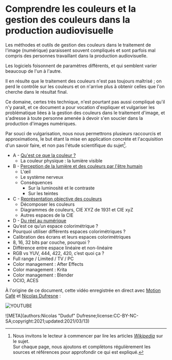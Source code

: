 # Comprendre les couleurs et la gestion des couleurs dans la production audiovisuelle

Les méthodes et outils de gestion des couleurs dans le traitement de l'image (numérique) paraissent souvent compliqués et sont parfois mal compris des personnes travaillant dans la production audiovisuelle.

Les logiciels foisonnent de paramètres différents, et qui semblent varier beaucoup de l'un à l'autre.

Il en résulte que le traitement des couleurs n'est pas toujours maîtrisé ; on perd le contrôle sur les couleurs et on n'arrive plus à obtenir celles que l'on cherche dans le résultat final.

Ce domaine, certes très technique, n'est pourtant pas aussi compliqué qu'il n'y parait, et ce document a pour vocation d'expliquer et vulgariser les problématique liées à la gestion des couleurs dans le traitement d'image, et s'adresse à toute personne amenée à devoir s'en soucier dans la production d'images numériques.

Par souci de vulgarisation, nous nous permettrons plusieurs raccourcis et approximations, le but étant la mise en application concrète et l'acquisition d'un savoir faire, et non pas l'étude scientifique du sujet[^1].

- A - [Qu'est ce que la couleur ?](01-definition.md)
    - La couleur physique : la lumière visible
- B - [Perception de la lumière et des couleurs par l'être humain](02-perception.md)
    - L'œil
    - Le système nerveux
    - Conséquences
        - Sur la luminosité et le contraste
        - Sur les teintes
- C - [Représentation objective des couleurs](03-representation.md)
    - Décomposer les couleurs
    - Diagrammes de couleurs, CIE XYZ de 1931 et CIE xyZ
    - Autres espaces de la CIE
- D - [Du réel au numérique](04-numerisation.md)
- Qu’est ce qu’un espace colorimétrique ?
- Pourquoi utiliser différents espaces colorimétriques ?
- Calibration des écrans et leurs espaces colorimétriques
- 8, 16, 32 bits par couche, pourquoi ?
- Différence entre espace linéaire et non-linéaire
- RGB vs YUV, 444, 422, 420, c’est quoi ça ?
- Full range / Limited / TV / PC
- Color management : After Effects
- Color management : Krita
- Color management : Blender
- OCIO, ACES

À l'origine de ce document, cette vidéo enregistrée en direct avec [Motion Café](https://www.motion-cafe.com/) et [Nicolas Dufresne](http://duduf.com) : 

![YOUTUBE](m-lrOc2Fmck)

![META](authors:Nicolas "Duduf" Dufresne;license:CC-BY-NC-SA;copyright:2021;updated:2021/03/13)

[^1]:
    Nous invitons le lecteur à commencer par lire les articles [*Wikipedia*](https://fr.wikipedia.org/wiki/Couleur) sur le sujet.  
    Sur chaque page, nous ajoutons et complètons régulièrement les sources et références pour approfondir ce qui est expliqué.
